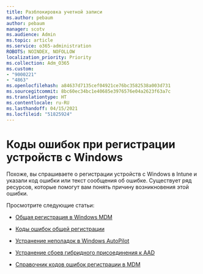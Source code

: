 ```yaml
---
title: Разблокировка учетной записи
ms.author: pebaum
author: pebaum
manager: scotv
ms.audience: Admin
ms.topic: article
ms.service: o365-administration
ROBOTS: NOINDEX, NOFOLLOW
localization_priority: Priority
ms.collection: Adm_O365
ms.custom:
- "9000221"
- "4863"
ms.openlocfilehash: a84637d7135cef04921ce76bc3582538a003d731
ms.sourcegitcommit: 8bc60ec34bc1e40685e3976576e04a2623f63a7c
ms.translationtype: HT
ms.contentlocale: ru-RU
ms.lasthandoff: 04/15/2021
ms.locfileid: "51825924"
---
```

# <a name="windows-enrolment-error-codes"></a>Коды ошибок при регистрации устройств с Windows

Похоже, вы спрашиваете о регистрации устройств с Windows в Intune и указали код ошибки или текст сообщения об ошибке. Существует ряд ресурсов, которые помогут вам понять причину возникновения этой ошибки.
 
Просмотрите следующие статьи:

- [Общая регистрация в Windows MDM](https://docs.microsoft.com/mem/intune/enrollment/troubleshoot-windows-enrollment-errors)

- [Коды ошибок общей регистрации](https://docs.microsoft.com/mem/intune/enrollment/troubleshoot-device-enrollment-in-intune#general-enrollment-error-codes)

- [Устранение неполадок в Windows AutoPilot](https://docs.microsoft.com/windows/deployment/windows-autopilot/troubleshooting)

- [Устранение сбоев гибридного присоединения к AAD](https://docs.microsoft.com/azure/active-directory/devices/troubleshoot-hybrid-join-windows-current)

- [Справочник кодов ошибок регистрации в MDM](https://docs.microsoft.com/windows/win32/mdmreg/mdm-registration-constants)
